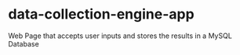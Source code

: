 # data-collection-engine-app
Web Page that accepts user inputs and stores the results in a MySQL Database
